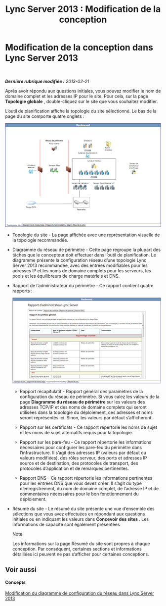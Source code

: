 ﻿---
title: 'Lync Server 2013 : Modification de la conception'
TOCTitle: Modification de la conception
ms:assetid: 08f639ba-0e5f-4ae7-9191-c3d96c25b169
ms:mtpsurl: https://technet.microsoft.com/fr-fr/library/Gg558608(v=OCS.15)
ms:contentKeyID: 53095355
ms.date: 05/20/2016
mtps_version: v=OCS.15
ms.translationtype: HT
---

# Modification de la conception dans Lync Server 2013

 

_**Dernière rubrique modifiée :** 2013-02-21_

Après avoir répondu aux questions initiales, vous pouvez modifier le nom de domaine complet et les adresses IP pour le site. Pour cela, sur la page **Topologie globale** , double-cliquez sur le site que vous souhaitez modifier.

L’outil de planification affiche la topologie du site sélectionné. Le bas de la page du site comporte quatre onglets :

![Outil de planification - Topologie de site](images/Gg558608.e6189c20-360a-42bd-ba90-11bdb5b7551b(OCS.15).jpg "Outil de planification - Topologie de site")

  - Topologie du site - La page affichée avec une représentation visuelle de la topologie recommandée.

  - Diagramme du réseau de périmètre - Cette page regroupe la plupart des tâches que le concepteur doit effectuer dans l’outil de planification. Le diagramme présente la configuration réseau d’une topologie Lync Server 2013 recommandée, avec des entrées modifiables pour les adresses IP et les noms de domaine complets pour les serveurs, les pools et les équilibreurs de charge matériels et DNS.

  - Rapport de l’administrateur du périmètre - Ce rapport contient quatre rapports :
    
    ![Page Rapport d’administrateur Edge](images/Gg558608.0019cc5e-af39-4cb9-82ce-58f6388242ff(OCS.15).jpg "Page Rapport d’administrateur Edge")  
    
      - Rapport récapitulatif - Rapport général des paramètres de la configuration du réseau de périmètre. Si vous calez les valeurs de la page **Diagramme du réseau de périmètre** sur les valeurs des adresses TCP/IP et des noms de domaine complets qui seront utilisées dans la topologie du déploiement, ces adresses et noms seront représentés ici. Sinon, les valeurs par défaut s’afficheront.
    
      - Rapport sur les certificats - Ce rapport répertorie les noms de sujet et les noms de sujet alternatifs requis pour la topologie.
    
      - Rapport sur les pare-feu - Ce rapport répertorie les informations nécessaires pour configurer les pare-feu du périmètre dans l’infrastructure. Il s’agit des adresses IP (valeurs par défaut ou valeurs modifiées), des rôles serveur, des ports et adresses IP source et de destination, des protocoles de transport, des protocoles d’application et de remarques pertinentes.
    
      - Rapport DNS - Ce rapport répertorie les informations pertinentes pour les entrées DNS que vous devez créer. Il s’agit du type d’enregistrement, du nom de domaine complet, de l’adresse IP et de commentaires nécessaires pour le bon fonctionnement du déploiement.

  - Résumé du site - Le résumé du site présente une vue d’ensemble des sélections que vous avez effectuées en répondant aux questions initiales ou en indiquant les valeurs dans **Concevoir des sites** . Les informations de capacité sont également présentées
    
    > [!NOTE]  
    > Les informations sur la page Résumé du site sont propres à chaque conception. Par conséquent, certaines sections et informations détaillées ici peuvent ne pas s’afficher pour certaines conceptions.

## Voir aussi

#### Concepts

[Modification du diagramme de configuration du réseau dans Lync Server 2013](lync-server-2013-editing-the-network-configuration-diagram.md)

